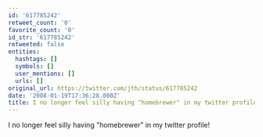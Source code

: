 ```yaml
---
id: '617785242'
retweet_count: '0'
favorite_count: '0'
id_str: '617785242'
retweeted: false
entities:
  hashtags: []
  symbols: []
  user_mentions: []
  urls: []
original_url: https://twitter.com/jth/status/617785242
date: '2008-01-19T17:36:28.000Z'
title: I no longer feel silly having "homebrewer" in my twitter profile!
---
```


I no longer feel silly having "homebrewer" in my twitter profile!